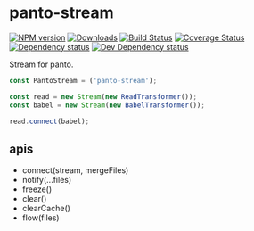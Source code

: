 # panto-stream
[![NPM version][npm-image]][npm-url] [![Downloads][downloads-image]][npm-url] [![Build Status][travis-image]][travis-url] [![Coverage Status][coverage-image]][coverage-url] [![Dependency status][david-dm-image]][david-dm-url] [![Dev Dependency status][david-dm-dev-image]][david-dm-dev-url]

Stream for panto.

```js
const PantoStream = ('panto-stream');

const read = new Stream(new ReadTransformer());
const babel = new Stream(new BabelTransformer());

read.connect(babel);
```

## apis
 - connect(stream, mergeFiles)
 - notify(...files)
 - freeze()
 - clear()
 - clearCache()
 - flow(files)

[npm-url]: https://npmjs.org/package/panto-stream
[downloads-image]: http://img.shields.io/npm/dm/panto-stream.svg
[npm-image]: http://img.shields.io/npm/v/panto-stream.svg
[travis-url]: https://travis-ci.org/pantojs/panto-stream
[travis-image]: http://img.shields.io/travis/pantojs/panto-stream.svg
[david-dm-url]:https://david-dm.org/pantojs/panto-stream
[david-dm-image]:https://david-dm.org/pantojs/panto-stream.svg
[david-dm-dev-url]:https://david-dm.org/pantojs/panto-stream#info=devDependencies
[david-dm-dev-image]:https://david-dm.org/pantojs/panto-stream/dev-status.svg
[coverage-image]:https://coveralls.io/repos/github/pantojs/panto-stream/badge.svg?branch=master
[coverage-url]:https://coveralls.io/github/pantojs/panto-stream?branch=master